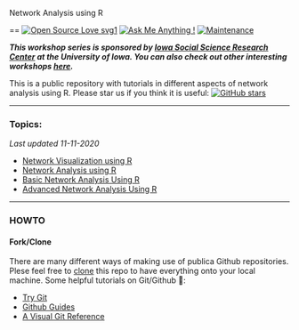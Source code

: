 Network Analysis using R

==
[![Open Source Love svg1](https://badges.frapsoft.com/os/v1/open-source.svg?v=103)](https://github.com/ellerbrock/open-source-badges/)  [![Ask Me Anything !](https://img.shields.io/badge/Ask%20me-anything-1abc9c.svg)](https://GitHub.com/Naereen/ama) [![Maintenance](https://img.shields.io/badge/Maintained%3F-yes-green.svg)](https://GitHub.com/Naereen/StrapDown.js/graphs/commit-activity) 

___This workshop series is sponsored by [Iowa Social Science Research Center](http://ppc.uiowa.edu/isrc) at the University of Iowa. You can also check out other interesting workshops [here](http://ppc.uiowa.edu/isrc/workshops).___

This is a public repository with tutorials in different aspects of network analysis using R. Please star us if you think it is useful: 
[![GitHub stars](https://img.shields.io/github/stars/iowa-social-science-research-center/R-and-Stata-Workshops.svg?style=social&logo=github&label=Stars)](https://github.com/iowa-social-science-research-center/R-and-Stata-Workshops)


---

### Topics:

_Last updated 11-11-2020_

- [Network Visualization using R](https://github.com/iowa-social-science-research-center/Spatial-analysis-Workshops/blob/master/SLIDES/GEOVIS_2019_02_13.pdf)
- [Network Analysis using R](https://github.com/iowa-social-science-research-center/Spatial-analysis-Workshops/blob/master/SLIDES/INTRO_SPATIAL_ANALYSIS_02212019.pdf)
- [Basic Network Analysis Using R](https://github.com/iowa-social-science-research-center/R-and-Stata-Workshops/tree/master/R/Basic%20Network%20Analysis%20Using%20R)
- [Advanced Network Analysis Using R](https://github.com/iowa-social-science-research-center/R-and-Stata-Workshops/tree/master/R/Advanced%20Network%20Analysis%20Using%20R)



---

### HOWTO

#### Fork/Clone
There are many different ways of making use of publica Github repositories. Plese feel free to [clone](https://help.github.com/articles/cloning-a-repository/) this repo to have everything onto your local machine. Some helpful tutorials on Git/Github :book::

- [Try Git](https://try.github.io/levels/1/challenges/1)
- [Github Guides](https://guides.github.com/activities/hello-world/)
- [A Visual Git Reference](http://marklodato.github.io/visual-git-guide/index-en.html)
